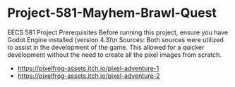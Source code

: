 # Project-581-Mayhem-Brawl-Quest
EECS 581 Project
Prerequisites Before running this project, ensure you have Godot Engine installed  (version 4.3)\n
Sources:
Both sources were utilized to assist in the development of the game. This allowed for a quicker development without the need to create all the pixel images from scratch.
- https://pixelfrog-assets.itch.io/pixel-adventure-1
- https://pixelfrog-assets.itch.io/pixel-adventure-2

